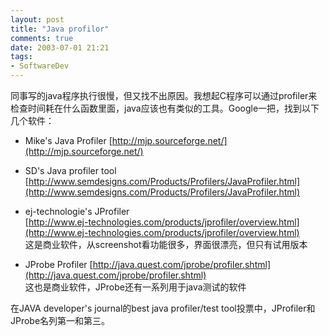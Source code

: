 ```yaml
---
layout: post
title: "Java profilor"
comments: true
date: 2003-07-01 21:21
tags:
- SoftwareDev
---
```

同事写的java程序执行很慢，但又找不出原因。我想起C程序可以通过profiler来检查时间耗在什么函数里面，java应该也有类似的工具。Google一把，找到以下几个软件：

  * Mike's Java Profiler [http://mjp.sourceforge.net/](http://mjp.sourceforge.net/)   

  * SD's Java profiler tool [http://www.semdesigns.com/Products/Profilers/JavaProfiler.html](http://www.semdesigns.com/Products/Profilers/JavaProfiler.html)  

  * ej-technologie's JProfiler   
[http://www.ej-technologies.com/products/jprofiler/overview.html](http://www.ej-technologies.com/products/jprofiler/overview.html)  
这是商业软件，从screenshot看功能很多，界面很漂亮，但只有试用版本   

  * JProbe Profiler [http://java.quest.com/jprobe/profiler.shtml](http://java.quest.com/jprobe/profiler.shtml)  
这也是商业软件，JProbe还有一系列用于java测试的软件

在JAVA developer's journal的best java profiler/test tool投票中，JProfiler和JProbe名列第一和第三。
